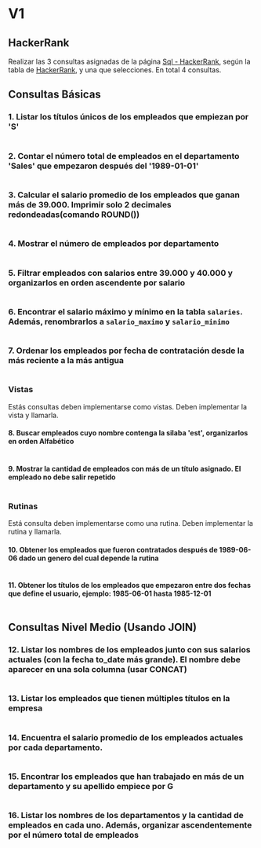 # V1


## HackerRank

Realizar las 3 consultas asignadas de la página [Sql - HackerRank](https://www.hackerrank.com/domains/sql?filters%5Bskills%5D%5B%5D=SQL%20%28Basic%29&filters%5Bdifficulty%5D%5B%5D=easy), según la tabla de [HackerRank](tablaHR), y una que selecciones. En total 4 consultas. 
           
## Consultas Básicas

### 1. Listar los títulos únicos de los empleados que empiezan por 'S'
```sql

```

### 2. Contar el número total de empleados en el departamento 'Sales' que empezaron después del '1989-01-01'

```sql

```

### 3. Calcular el salario promedio de los empleados que ganan más de 39.000. Imprimir solo 2 decimales redondeadas(comando ROUND())
```sql

```

### 4. Mostrar el número de empleados por departamento
```sql

```

### 5. Filtrar empleados con salarios entre 39.000 y 40.000 y organizarlos en orden ascendente por salario
```sql

```

### 6. Encontrar el salario máximo y mínimo en la tabla `salaries`. Además, renombrarlos a `salario_maximo` y `salario_minimo`
```sql

```

### 7. Ordenar los empleados por fecha de contratación desde la más reciente a la más antigua
```sql

```

### Vistas

Estás consultas deben implementarse como vistas. Deben implementar la vista y llamarla.

#### 8. Buscar empleados cuyo nombre contenga la silaba 'est', organizarlos en orden Alfabético
```sql

```


#### 9. Mostrar la cantidad de empleados con más de un título asignado. El empleado no debe salir repetido
```sql

```

### Rutinas

Está consulta deben implementarse como una rutina. Deben implementar la rutina y llamarla.

#### 10. Obtener los empleados que fueron contratados después de 1989-06-06 dado un genero del cual depende la rutina

```sql

```

#### 11. Obtener los títulos de los empleados que empezaron entre dos fechas que define el usuario, ejemplo: 1985-06-01 hasta 1985-12-01

```sql

```

## Consultas Nivel Medio (Usando JOIN)

### 12. Listar los nombres de los empleados junto con sus salarios actuales (con la fecha to_date más grande). El nombre debe aparecer en una sola columna (usar CONCAT)
```sql

```

### 13. Listar los empleados que tienen múltiples títulos en la empresa
```sql

```

### 14. Encuentra el salario promedio de los empleados actuales por cada departamento.  
   ```sql

   ```


### 15. Encontrar los empleados que han trabajado en más de un departamento y su apellido empiece por G
```sql

```

### 16. Listar los nombres de los departamentos y la cantidad de empleados en cada uno. Además, organizar ascendentemente por el número total de empleados
```sql

``` 

